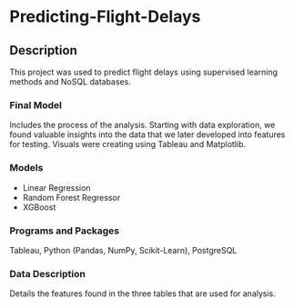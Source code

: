 # Predicting-Flight-Delays

## Description
This project was used to predict flight delays using supervised learning methods and NoSQL databases.

### Final Model
Includes the process of the analysis. Starting with data exploration, we found valuable insights into the data that we later developed into features for testing. Visuals were creating using Tableau and Matplotlib.

### Models
- Linear Regression
- Random Forest Regressor
- XGBoost

### Programs and Packages
Tableau, Python (Pandas, NumPy, Scikit-Learn), PostgreSQL

### Data Description
Details the features found in the three tables that are used for analysis.
